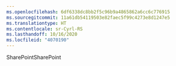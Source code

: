 ```yaml
---
ms.openlocfilehash: 6df6338dc8bb2f5c96b9a4865862a6cc6c776915
ms.sourcegitcommit: 11a61db54119503e82faec5f99c4273e8d1247e5
ms.translationtype: HT
ms.contentlocale: sr-Cyrl-RS
ms.lasthandoff: 10/16/2020
ms.locfileid: "4070190"
---
```

<span data-ttu-id="90f6b-101">SharePoint</span><span class="sxs-lookup"><span data-stu-id="90f6b-101">SharePoint</span></span>